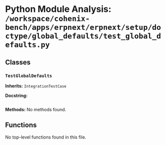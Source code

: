 # Python Module Analysis: `/workspace/cohenix-bench/apps/erpnext/erpnext/setup/doctype/global_defaults/test_global_defaults.py`

## Classes

### `TestGlobalDefaults`
**Inherits:** `IntegrationTestCase`


**Docstring:**
```

```

**Methods:**
No methods found.




## Functions

No top-level functions found in this file.
